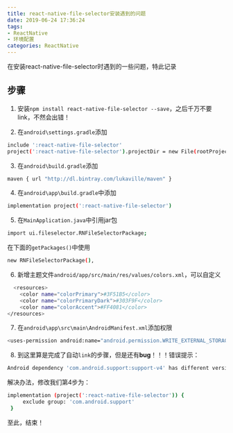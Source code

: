 ```yaml
---
title: react-native-file-selector安装遇到的问题
date: 2019-06-24 17:36:24
tags: 
- ReactNative
- 环境配置
categories: ReactNative
---
```


在安装react-native-file-selector时遇到的一些问题，特此记录

<!-- more -->

## 步骤

1. 安装`npm install react-native-file-selector --save`，之后千万不要link，不然会出错！

2. 在`android\settings.gradle`添加
  ```bash
  include ':react-native-file-selector'
  project(':react-native-file-selector').projectDir = new File(rootProject.projectDir, '../node_modules/react-native-file-selector/android')
  ```

3. 在`android\build.gradle`添加
  ```bash
  maven { url "http://dl.bintray.com/lukaville/maven" }
  ```

4. 在`android\app\build.gradle`中添加
  ```bash
  implementation project(':react-native-file-selector')
  ```

5. 在`MainApplication.java`中引用jar包
  ```bash
  import ui.fileselector.RNFileSelectorPackage;
  ```
  在下面的`getPackages()`中使用
  ```bash
  new RNFileSelectorPackage(),
  ```

6. 新增主题文件`android/app/src/main/res/values/colors.xml`，可以自定义
  ```bash
  	<resources>
      <color name="colorPrimary">#3F51B5</color>
      <color name="colorPrimaryDark">#303F9F</color>
      <color name="colorAccent">#FF4081</color>
  </resources>
  ```

7. 在`android\app\src\main\AndroidManifest.xml`添加权限
  ```bash
  <uses-permission android:name="android.permission.WRITE_EXTERNAL_STORAGE" />
  ```

8. 到这里算是完成了自动`link`的步骤，但是还有**bug**！！！错误提示：
  ```bash
  Android dependency 'com.android.support:support-v4' has different version for the compile (27.0.2) and runtime (28.0.0) classpath. You should manually set the same version via DependencyResolution
  ```
解决办法，修改我们第4步为：
  ```bash
  implementation (project(':react-native-file-selector')) {
       exclude group: 'com.android.support'
   }
  ```
  至此，结束！
